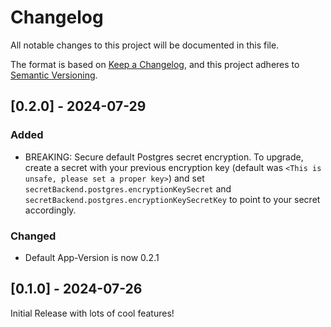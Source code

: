 # Changelog

All notable changes to this project will be documented in this file.

The format is based on [Keep a Changelog](https://keepachangelog.com/en/1.1.0/),
and this project adheres to [Semantic Versioning](https://semver.org/spec/v2.0.0.html).

## [0.2.0] - 2024-07-29

### Added

- BREAKING: Secure default Postgres secret encryption. To upgrade, create a secret with your previous encryption key (default was `<This is unsafe, please set a proper key>`) and set `secretBackend.postgres.encryptionKeySecret` and `secretBackend.postgres.encryptionKeySecretKey` to point to your secret accordingly.

### Changed
- Default App-Version is now 0.2.1


## [0.1.0] - 2024-07-26

Initial Release with lots of cool features!
